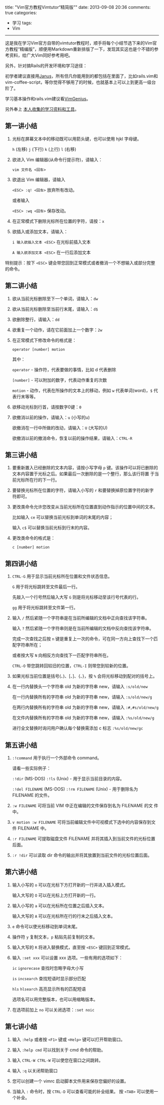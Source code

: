 title: "Vim官方教程Vimtutor“精简版”"
date: 2013-09-08 20:36
comments: true
categories:
- 学习
tags:
- Vim
---

这是我在学习Vim官方自带的vimtutor教程时，顺手将每个小结节选下来的Vim官方教程“精编版”，顺便用Markdown重新排版了一下，发现其实这也是个不错的参考资料，给广大Vim同好参考用吧。

另外，针对搞Rails的开发环境和学习途径：

初学者建议直接用[Janus](https://github.com/carlhuda/janus)，所有但凡你能用到的都包括在里面了，比如rails.vim和vim-coffee-script，等你觉得不够用了的时候，也就基本上可以上到更高一级台阶了。

学习基本操作和rails.vim建议看[VimGenius](http://vimgenius.com/)。

另外奉上 [本人收集的学习资料和工具](https://github.com/howiehu/vim_tutorials)。

<!-- more -->

第一讲小结
--------

  1. 光标在屏幕文本中的移动既可以用箭头键，也可以使用 hjkl 字母键。

	 ``h`` (左移)	``j`` (下行) ``k`` (上行) ``l`` (右移)

  2. 欲进入 Vim 编辑器(从命令行提示符)，请输入：

     ``vim 文件名 <回车>``

  3. 欲退出 Vim 编辑器，请输入

     ``<ESC> :q! <回车>`` 放弃所有改动。

     或者输入

     ``<ESC> :wq <回车>`` 保存改动。

  4. 在正常模式下删除光标所在位置的字符，请按：``x``

  5. 欲插入或添加文本，请输入：

	 ``i 输入欲插入文本 <ESC>`` 在光标前插入文本

	 ``A 输入欲添加文本 <ESC>`` 在一行后添加文本

特别提示：按下 ``<ESC>`` 键会带您回到正常模式或者撤消一个不想输入或部分完整
的命令。

第二讲小结
--------

  1. 欲从当前光标删除至下一个单词，请输入：``dw``

  2. 欲从当前光标删除至当前行末尾，请输入：``d$``

  3. 欲删除整行，请输入：``dd``

  4. 欲重复一个动作，请在它前面加上一个数字：``2w``

  5. 在正常模式下修改命令的格式是：

     ``operator [number] motion``

     其中：

     ``operator`` - 操作符，代表要做的事情，比如 d 代表删除

     ``[number]`` - 可以附加的数字，代表动作重复的次数

     ``motion``   - 动作，代表在所操作的文本上的移动，例如 ``w`` 代表单词(word)，``$`` 代表行末等等。

  6. 欲移动光标到行首，请按数字0键：``0``

  7. 欲撤消以前的操作，请输入：``u`` (小写的u)

     欲撤消在一行中所做的改动，请输入：``U`` (大写的U)

     欲撤消以前的撤消命令，恢复以前的操作结果，请输入：``CTRL-R``

第三讲小结
--------

  1. 要重新置入已经删除的文本内容，请按小写字母 ``p`` 键。该操作可以将已删除的文本内容置于光标之后。如果最后一次删除的是一个整行，那么该行将置
     于当前光标所在行的下一行。

  2. 要替换光标所在位置的字符，请输入小写的 ``r`` 和要替换掉原位置字符的新字
     符即可。

  3. 更改类命令允许您改变从当前光标所在位置直到动作指示的位置中间的文本。

     比如输入 ``ce`` 可以替换当前光标到单词的末尾的内容；

     输入 ``c$`` 可以替换当前光标到行末的内容。

  4. 更改类命令的格式是：

	 ``c [number] motion``

第四讲小结
--------

  1. ``CTRL-G`` 用于显示当前光标所在位置和文件状态信息。

     ``G`` 用于将光标跳转至文件最后一行。

     先敲入一个行号然后输入大写 ``G`` 则是将光标移动至该行号代表的行。

     ``gg`` 用于将光标跳转至文件第一行。

  2. 输入 ``/`` 然后紧随一个字符串是在当前所编辑的文档中正向查找该字符串。

     输入 ``?`` 然后紧随一个字符串则是在当前所编辑的文档中反向查找该字符串。

     完成一次查找之后按 ``n`` 键是重复上一次的命令，可在同一方向上查找下一个匹配字符串所在；

     或者按大写 ``N`` 向相反方向查找下一匹配字符串所在。

     ``CTRL-O`` 带您跳转回较旧的位置，``CTRL-I`` 则带您到较新的位置。

  3. 如果光标当前位置是括号(、)、[、]、{、}，按 ``%`` 会将光标移动到配对的括号上。

  4. 在一行内替换头一个字符串 old 为新的字符串 new，请输入 ``:s/old/new``

     在一行内替换所有的字符串 old 为新的字符串 new，请输入 ``:s/old/new/g``

     在两行内替换所有的字符串 old 为新的字符串 new，请输入 ``:#,#s/old/new/g``

     在文件内替换所有的字符串 old 为新的字符串 new，请输入 ``:%s/old/new/g``

     进行全文替换时询问用户确认每个替换需添加 c 标志 ``:%s/old/new/gc``

第五讲小结
--------

  1. ``:!command`` 用于执行一个外部命令 command。

     请看一些实际例子：

	  ``:!dir`` (MS-DOS) ``:!ls`` (Unix) - 用于显示当前目录的内容。

	  ``:!del FILENAME`` (MS-DOS) ``:!rm FILENAME`` (Unix) - 用于删除名为 FILENAME 的文件。

  2. ``:w FILENAME`` 可将当前 VIM 中正在编辑的文件保存到名为 FILENAME 的文
     件中。

  3. ``v motion :w FILENAME`` 可将当前编辑文件中可视模式下选中的内容保存到文件
     FILENAME 中。

  4. ``:r FILENAME`` 可提取磁盘文件 FILENAME 并将其插入到当前文件的光标位置
     后面。

  5. ``:r !dir`` 可以读取 dir 命令的输出并将其放置到当前文件的光标位置后面。

第六讲小结
--------

  1. 输入小写的 ``o`` 可以在光标下方打开新的一行并进入插入模式。

     输入大写的 ``O`` 可以在光标上方打开新的一行。

  2. 输入小写的 ``a`` 可以在光标所在位置之后插入文本。

     输入大写的 ``A`` 可以在光标所在行的行末之后插入文本。

  3. ``e`` 命令可以使光标移动到单词末尾。

  4. 操作符 ``y`` 复制文本，``p`` 粘贴先前复制的文本。

  5. 输入大写的 ``R`` 将进入替换模式，直至按 ``<ESC>`` 键回到正常模式。

  6. 输入 ``:set xxx`` 可以设置 xxx 选项。一些有用的选项如下：

  	 ``ic`` ``ignorecase``	查找时忽略字母大小写

	 ``is`` ``incsearch`` 查找短语时显示部分匹配

	 ``hls`` ``hlsearch`` 高亮显示所有的匹配短语

     选项名可以用完整版本，也可以用缩略版本。

  7. 在选项前加上 ``no`` 可以关闭选项：``:set noic``

第七讲小结
--------

  1. 输入 ``:help`` 或者按 ``<F1>`` 键或 ``<Help>`` 键可以打开帮助窗口。

  2. 输入 ``:help cmd`` 可以找到关于 cmd 命令的帮助。

  3. 输入 ``CTRL-W CTRL-W``  可以使您在窗口之间跳转。

  4. 输入 ``:q`` 以关闭帮助窗口

  5. 您可以创建一个 vimrc 启动脚本文件用来保存您偏好的设置。

  6. 当输入 ``:`` 命令时，按 ``CTRL-D`` 可以查看可能的补全结果。
     按 ``<TAB>`` 可以使用一个补全。
